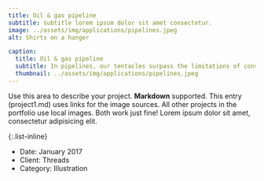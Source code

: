 ```yaml
---
title: Oil & gas pipeline 
subtitle: subtitle lorem ipsum dolor sit amet consectetur.
image: ../assets/img/applications/pipelines.jpeg
alt: Shirts on a hanger

caption:
  title: Oil & gas pipeline 
  subtitle: In pipelines, our tentacles surpass the limitations of conventional scopes, effortlessly navigating bends and traversing lengths that were once inaccessible. 
  thumbnail: ../assets/img/applications/pipelines.jpeg
---
```


Use this area to describe your project. **Markdown** supported. This entry (project1.md) uses links for the image sources. All other projects in the portfolio use local images. Both work just fine! Lorem ipsum dolor sit amet, consectetur adipisicing elit.

{:.list-inline}

- Date: January 2017
- Client: Threads
- Category: Illustration
